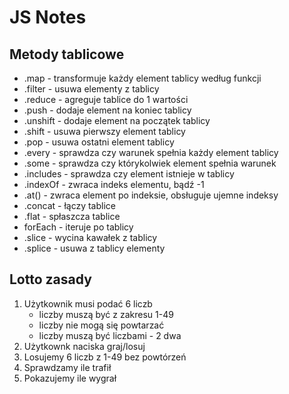 # JS Notes

## Metody tablicowe
- .map - transformuje każdy element tablicy według funkcji 
- .filter - usuwa elementy z tablicy
- .reduce - agreguje tablice do 1 wartości
- .push - dodaje element na koniec tablicy
- .unshift - dodaje element na początek tablicy
- .shift - usuwa pierwszy element tablicy
- .pop - usuwa ostatni element tablicy
- .every - sprawdza czy warunek spełnia każdy element tablicy
- .some - sprawdza czy którykolwiek element spełnia warunek
- .includes - sprawdza czy element istnieje w tablicy
- .indexOf - zwraca indeks elementu, bądź -1
- .at() - zwraca element po indeksie, obsługuje ujemne indeksy
- .concat - łączy tablice
- .flat - spłaszcza tablice 
- forEach - iteruje po tablicy
- .slice - wycina kawałek z tablicy
- .splice - usuwa z tablicy elementy


## Lotto zasady
1. Użytkownik musi podać 6 liczb
   - liczby muszą być z zakresu 1-49
   - liczby nie mogą się powtarzać
   - liczby muszą być liczbami - 2 dwa
2. Użytkownk naciska graj/losuj
3. Losujemy 6 liczb z 1-49 bez powtórzeń
4. Sprawdzamy ile trafił
5. Pokazujemy ile wygrał